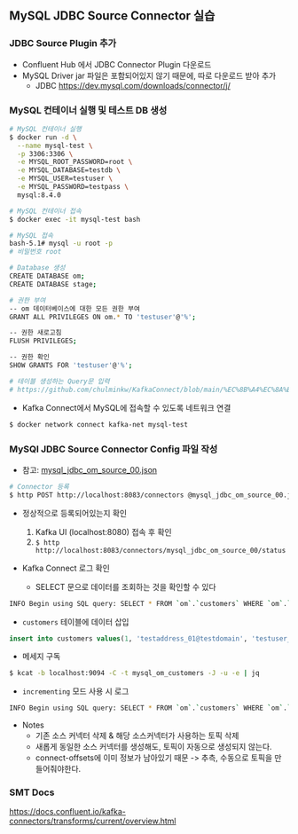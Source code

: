 ## MySQL JDBC Source Connector 실습

### JDBC Source Plugin 추가
- Confluent Hub 에서 JDBC Connector Plugin 다운로드
- MySQL Driver jar 파일은 포함되어있지 않기 때문에, 따로 다운로드 받아 추가
    - JDBC https://dev.mysql.com/downloads/connector/j/

### MySQL 컨테이너 실행 및 테스트 DB 생성
```sh
# MySQL 컨테이너 실행
$ docker run -d \
  --name mysql-test \
  -p 3306:3306 \
  -e MYSQL_ROOT_PASSWORD=root \
  -e MYSQL_DATABASE=testdb \
  -e MYSQL_USER=testuser \
  -e MYSQL_PASSWORD=testpass \
  mysql:8.4.0

# MySQL 컨테이너 접속
$ docker exec -it mysql-test bash

# MySQL 접속
bash-5.1# mysql -u root -p
# 비밀번호 root

# Database 생성
CREATE DATABASE om;
CREATE DATABASE stage;

# 권한 부여
-- om 데이터베이스에 대한 모든 권한 부여
GRANT ALL PRIVILEGES ON om.* TO 'testuser'@'%';

-- 권한 새로고침
FLUSH PRIVILEGES;

-- 권한 확인
SHOW GRANTS FOR 'testuser'@'%';

# 테이블 생성하는 Query문 입력
# https://github.com/chulminkw/KafkaConnect/blob/main/%EC%8B%A4%EC%8A%B5%EC%88%98%ED%96%89/MySQL%20%EC%84%A4%EC%B9%98%20%EB%B0%8F%20%ED%99%98%EA%B2%BD%20%EA%B5%AC%EC%84%B1.md
```

- Kafka Connect에서 MySQL에 접속할 수 있도록 네트워크 연결
```sh
$ docker network connect kafka-net mysql-test
```

### MySQl JDBC Source Connector Config 파일 작성
- 참고: [mysql_jdbc_om_source_00.json](../configs/mysql_jdbc_om_source_00.json)
```sh
# Connector 등록
$ http POST http://localhost:8083/connectors @mysql_jdbc_om_source_00.json
```
- 정상적으로 등록되어있는지 확인
    1. Kafka UI (localhost:8080) 접속 후 확인
    2. `$ http http://localhost:8083/connectors/mysql_jdbc_om_source_00/status`

- Kafka Connect 로그 확인
  - SELECT 문으로 데이터를 조회하는 것을 확인할 수 있다
```sh
INFO Begin using SQL query: SELECT * FROM `om`.`customers` WHERE `om`.`customers`.`customer_id` > ? ORDER BY `om`.`customers`.`customer_id` ASC (io.confluent.connect.jdbc.source.TableQuerier)
```

- `customers` 테이블에 데이터 삽입
```SQL
insert into customers values(1, 'testaddress_01@testdomain', 'testuser_01', now());
```

- 메세지 구독
```sh
$ kcat -b localhost:9094 -C -t mysql_om_customers -J -u -e | jq
```

- `incrementing` 모드 사용 시 로그
```sh
INFO Begin using SQL query: SELECT * FROM `om`.`customers` WHERE `om`.`customers`.`system_upd` > ? AND `om`.`customers`.`system_upd` < ? ORDER BY `om`.`customers`.`system_upd` ASC (io.confluent.connect.jdbc.source.TableQuerier)
```

- Notes
    - 기존 소스 커넥터 삭제 & 해당 소스커넥터가 사용하는 토픽 삭제
    - 새롭게 동일한 소스 커넥터를 생성해도, 토픽이 자동으로 생성되지 않는다.
    - connect-offsets에 이미 정보가 남아있기 때문 -> 추측, 수동으로 토픽을 만들어줘야한다.


### SMT Docs
https://docs.confluent.io/kafka-connectors/transforms/current/overview.html